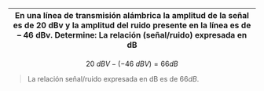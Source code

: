 | En una línea de transmisión alámbrica la amplitud de la señal es de 20 dBv y la amplitud del ruido presente en la línea es de – 46 dBv. Determine: La relación (señal/ruido) expresada en dB |
| -------------------------------------------------------------------------------------------------------------------------------------------------------------------------------------------- |

$$
20\ dBV - (-46\ dBV) = 66 dB
$$

> La relación señal/ruido expresada en dB es de $66 dB$.
